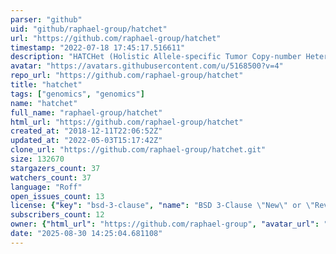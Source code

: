 ```yaml
---
parser: "github"
uid: "github/raphael-group/hatchet"
url: "https://github.com/raphael-group/hatchet"
timestamp: "2022-07-18 17:45:17.516611"
description: "HATCHet (Holistic Allele-specific Tumor Copy-number Heterogeneity) is an algorithm that infers allele and clone-specific CNAs and WGDs jointly across multiple tumor samples from the same patient, and that leverages the relationships between clones in these samples."
avatar: "https://avatars.githubusercontent.com/u/5168500?v=4"
repo_url: "https://github.com/raphael-group/hatchet"
title: "hatchet"
tags: ["genomics", "genomics"]
name: "hatchet"
full_name: "raphael-group/hatchet"
html_url: "https://github.com/raphael-group/hatchet"
created_at: "2018-12-11T22:06:52Z"
updated_at: "2022-05-03T15:17:42Z"
clone_url: "https://github.com/raphael-group/hatchet.git"
size: 132670
stargazers_count: 37
watchers_count: 37
language: "Roff"
open_issues_count: 13
license: {"key": "bsd-3-clause", "name": "BSD 3-Clause \"New\" or \"Revised\" License", "spdx_id": "BSD-3-Clause", "url": "https://api.github.com/licenses/bsd-3-clause", "node_id": "MDc6TGljZW5zZTU="}
subscribers_count: 12
owner: {"html_url": "https://github.com/raphael-group", "avatar_url": "https://avatars.githubusercontent.com/u/5168500?v=4", "login": "raphael-group", "type": "Organization"}
date: "2025-08-30 14:25:04.681108"
---
```

